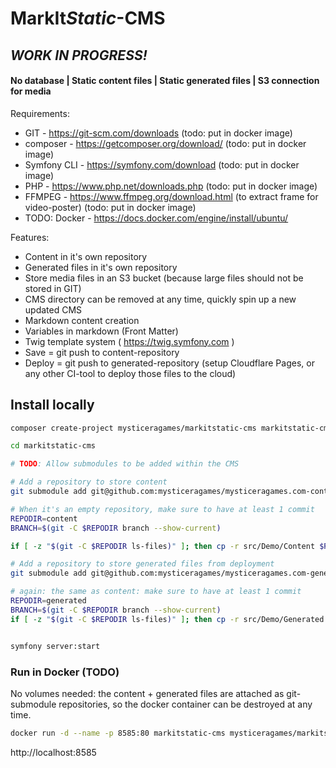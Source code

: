 # **MarkIt***Static*-CMS

## *WORK IN PROGRESS!*

#### No database | Static content files | Static generated files | S3 connection for media

Requirements:

- GIT - https://git-scm.com/downloads (todo: put in docker image)
- composer - https://getcomposer.org/download/ (todo: put in docker image)
- Symfony CLI - https://symfony.com/download (todo: put in docker image)
- PHP - https://www.php.net/downloads.php (todo: put in docker image)
- FFMPEG - https://www.ffmpeg.org/download.html (to extract frame for video-poster) (todo: put in docker image)
- TODO: Docker - https://docs.docker.com/engine/install/ubuntu/

Features:

- Content in it's own repository
- Generated files in it's own repository
- Store media files in an S3 bucket (because large files should not be stored in GIT)
- CMS directory can be removed at any time, quickly spin up a new updated CMS
- Markdown content creation
- Variables in markdown (Front Matter)
- Twig template system ( https://twig.symfony.com )
- Save = git push to content-repository
- Deploy = git push to generated-repository (setup Cloudflare Pages, or any other CI-tool to deploy those files to the cloud)

## Install locally

```bash
composer create-project mysticeragames/markitstatic-cms markitstatic-cms "0.1.*"

cd markitstatic-cms

# TODO: Allow submodules to be added within the CMS

# Add a repository to store content
git submodule add git@github.com:mysticeragames/mysticeragames.com-content.git content

# When it's an empty repository, make sure to have at least 1 commit
REPODIR=content
BRANCH=$(git -C $REPODIR branch --show-current)

if [ -z "$(git -C $REPODIR ls-files)" ]; then cp -r src/Demo/Content $REPODIR && git -C $REPODIR add . && git -C $REPODIR commit -m "initial" && git -C $REPODIR push -u origin $BRANCH; fi

# Add a repository to store generated files from deployment
git submodule add git@github.com:mysticeragames/mysticeragames.com-generated.git generated

# again: the same as content: make sure to have at least 1 commit
REPODIR=generated
BRANCH=$(git -C $REPODIR branch --show-current)
if [ -z "$(git -C $REPODIR ls-files)" ]; then cp -r src/Demo/Generated $REPODIR && git -C $REPODIR add . && git -C $REPODIR commit -m "initial" && git -C $REPODIR push -u origin $BRANCH; fi


symfony server:start

```

### Run in Docker (TODO)

No volumes needed: the content + generated files are attached as git-submodule repositories, so the docker container can be destroyed at any time.

```bash
docker run -d --name -p 8585:80 markitstatic-cms mysticeragames/markitstatic-cms
```

http://localhost:8585
